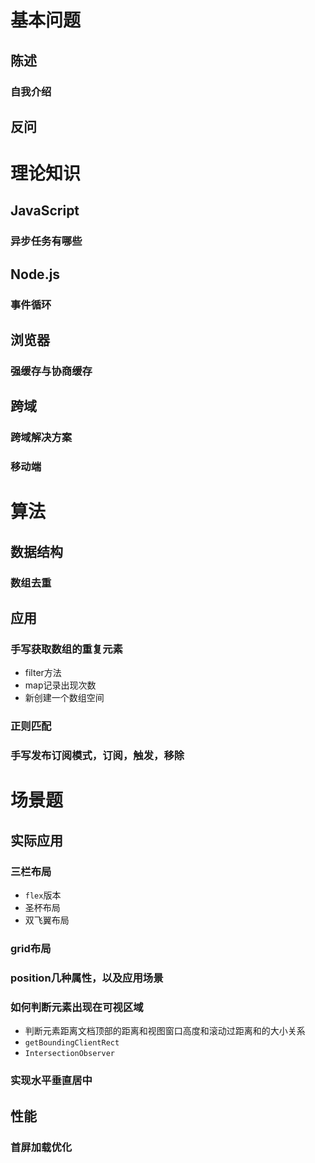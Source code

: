 # 基本问题
## 陈述
### 自我介绍
## 反问

# 理论知识
## JavaScript
### 异步任务有哪些
## Node.js
### 事件循环
## 浏览器
### 强缓存与协商缓存
## 跨域
### 跨域解决方案
### 移动端

# 算法
## 数据结构
### 数组去重
## 应用
### 手写获取数组的重复元素
- filter方法
- map记录出现次数
- 新创建一个数组空间
### 正则匹配
### 手写发布订阅模式，订阅，触发，移除


# 场景题
## 实际应用
### 三栏布局
- `flex`版本
- 圣杯布局
- 双飞翼布局
### grid布局
### position几种属性，以及应用场景
### 如何判断元素出现在可视区域
- 判断元素距离文档顶部的距离和视图窗口高度和滚动过距离和的大小关系
- `getBoundingClientRect`
- `IntersectionObserver`
### 实现水平垂直居中
## 性能
### 首屏加载优化
